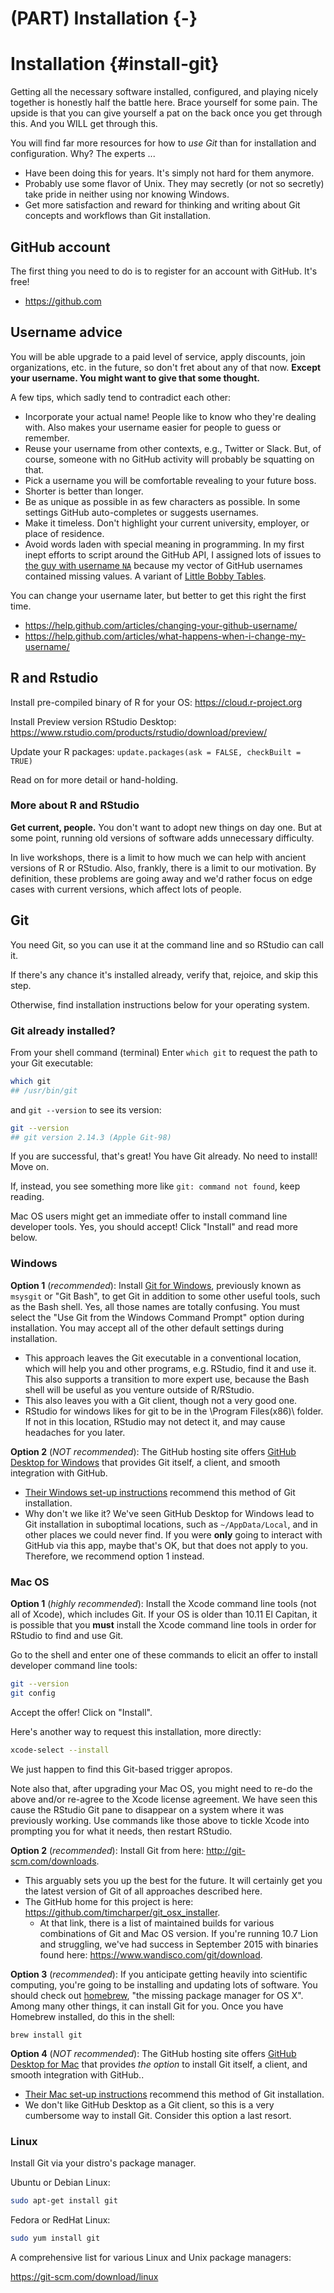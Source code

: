 # (PART) Installation {-} 

# Installation {#install-git}

Getting all the necessary software installed, configured, and playing nicely together is honestly half the battle here. Brace yourself for some pain. The upside is that you can give yourself a pat on the back once you get through this. And you WILL get through this.

You will find far more resources for how to *use Git* than for installation and configuration. Why? The experts ...

  * Have been doing this for years. It's simply not hard for them anymore.
  * Probably use some flavor of Unix. They may secretly (or not so secretly) take pride in neither using nor knowing Windows.
  * Get more satisfaction and reward for thinking and writing about Git concepts and workflows than Git installation.

## GitHub account

The first thing you need to do is to register for an account with GitHub. It's free!

  * <https://github.com>

## Username advice

You will be able upgrade to a paid level of service, apply discounts, join organizations, etc. in the future, so don't fret about any of that now. **Except your username. You might want to give that some thought.**

A few tips, which sadly tend to contradict each other:

  * Incorporate your actual name! People like to know who they're dealing with. Also makes your username easier for people to guess or remember.
  * Reuse your username from other contexts, e.g., Twitter or Slack. But, of course, someone with no GitHub activity will probably be squatting on that.
  * Pick a username you will be comfortable revealing to your future boss.
  * Shorter is better than longer.
  * Be as unique as possible in as few characters as possible. In some settings GitHub auto-completes or suggests usernames.
  * Make it timeless. Don't highlight your current university, employer, or place of residence.
  * Avoid words laden with special meaning in programming. In my first inept efforts to script around the GitHub API, I assigned lots of issues to [the guy with username `NA`](https://github.com/na) because my vector of GitHub usernames contained missing values. A variant of [Little Bobby Tables](https://xkcd.com/327/).

You can change your username later, but better to get this right the first time.

  * <https://help.github.com/articles/changing-your-github-username/>
  * <https://help.github.com/articles/what-happens-when-i-change-my-username/>


## R and Rstudio

Install pre-compiled binary of R for your OS: <https://cloud.r-project.org>

Install Preview version RStudio Desktop: <https://www.rstudio.com/products/rstudio/download/preview/>

Update your R packages: `update.packages(ask = FALSE, checkBuilt = TRUE)`

Read on for more detail or hand-holding.

### More about R and RStudio

**Get current, people.** You don't want to adopt new things on day one. But at some point, running old versions of software adds unnecessary difficulty.

In live workshops, there is a limit to how much we can help with ancient versions of R or RStudio. Also, frankly, there is a limit to our motivation. By definition, these problems are going away and we'd rather focus on edge cases with current versions, which affect lots of people.

## Git

You need Git, so you can use it at the command line and so RStudio can call it.

If there's any chance it's installed already, verify that, rejoice, and skip this step.

Otherwise, find installation instructions below for your operating system.

### Git already installed?

From your shell command (terminal) Enter `which git` to request the path to your Git executable:


```bash
which git
## /usr/bin/git
```

and `git --version` to see its version:
 

```bash
git --version
## git version 2.14.3 (Apple Git-98)
```

If you are successful, that's great! You have Git already. No need to install! Move on.

If, instead, you see something more like `git: command not found`, keep reading.

Mac OS users might get an immediate offer to install command line developer tools. Yes, you should accept! Click "Install" and read more below.

### Windows

**Option 1** (*recommended*): Install [Git for Windows](https://git-for-windows.github.io/), previously known as `msysgit` or "Git Bash", to get Git in addition to some other useful tools, such as the Bash shell. Yes, all those names are totally confusing. You must select the "Use Git from the Windows Command Prompt" option during installation. You may accept all of the other default settings during installation.

  * This approach leaves the Git executable in a conventional location, which will help you and other programs, e.g. RStudio, find it and use it. This also supports a transition to more expert use, because the Bash shell will be useful as you venture outside of R/RStudio.
  * This also leaves you with a Git client, though not a very good one. 
  * RStudio for windows likes for git to be in the \Program Files(x86)\ folder. If not in this location, RStudio may not detect it, and may cause headaches for you later.
  
**Option 2** (*NOT recommended*): The GitHub hosting site offers [GitHub Desktop for Windows](https://desktop.github.com/) that provides Git itself, a client, and smooth integration with GitHub.

  * [Their Windows set-up instructions](https://help.github.com/articles/set-up-git#platform-windows) recommend this method of Git installation.
  * Why don't we like it? We've seen GitHub Desktop for Windows lead to Git installation in suboptimal locations, such as `~/AppData/Local`, and in other places we could never find. If you were __only__ going to interact with GitHub via this app, maybe that's OK, but that does not apply to you. Therefore, we recommend option 1 instead.

### Mac OS

**Option 1** (*highly recommended*): Install the Xcode command line tools (not all of Xcode), which includes Git. If your OS is older than 10.11 El Capitan, it is possible that you **must** install the Xcode command line tools in order for RStudio to find and use Git.

Go to the shell and enter one of these commands to elicit an offer to install developer command line tools:

``` bash
git --version
git config
```

Accept the offer! Click on "Install".

Here's another way to request this installation, more directly:

``` bash
xcode-select --install
```

We just happen to find this Git-based trigger apropos.

Note also that, after upgrading your Mac OS, you might need to re-do the above and/or re-agree to the Xcode license agreement. We have seen this cause the RStudio Git pane to disappear on a system where it was previously working. Use commands like those above to tickle Xcode into prompting you for what it needs, then restart RStudio.

**Option 2** (*recommended*): Install Git from here: <http://git-scm.com/downloads>.

  * This arguably sets you up the best for the future. It will certainly get you the latest version of Git of all approaches described here.
  * The GitHub home for this project is here: <https://github.com/timcharper/git_osx_installer>.
    - At that link, there is a list of maintained builds for various combinations of Git and Mac OS version. If you're running 10.7 Lion and struggling, we've had success in September 2015 with binaries found here: <https://www.wandisco.com/git/download>. 

**Option 3** (*recommended*): If you anticipate getting heavily into scientific computing, you're going to be installing and updating lots of software. You should check out [homebrew](http://brew.sh), "the missing package manager for OS X". Among many other things, it can install Git for you. Once you have Homebrew installed, do this in the shell:

```
brew install git
```

**Option 4** (*NOT recommended*): The GitHub hosting site offers [GitHub Desktop for Mac](https://desktop.github.com/) that provides *the option* to install Git itself, a client, and smooth integration with GitHub..

  * [Their Mac set-up instructions](https://help.github.com/articles/set-up-git#platform-mac) recommend this method of Git installation.
  * We don't like GitHub Desktop as a Git client, so this is a very cumbersome way to install Git. Consider this option a last resort.

### Linux

Install Git via your distro's package manager.

Ubuntu or Debian Linux:

```sh
sudo apt-get install git
```

Fedora or RedHat Linux:

```sh
sudo yum install git
```

A comprehensive list for various Linux and Unix package managers:

<https://git-scm.com/download/linux>
